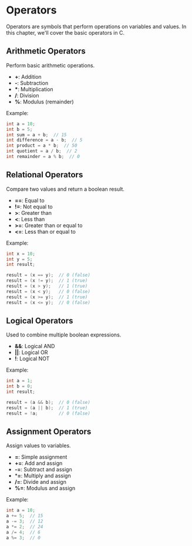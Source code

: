 # Operators

Operators are symbols that perform operations on variables and values. In this chapter, we'll cover the basic operators in C.

## Arithmetic Operators

Perform basic arithmetic operations.

- **+**: Addition
- **-**: Subtraction
- **\***: Multiplication
- **/**: Division
- **%**: Modulus (remainder)

Example:
```c
int a = 10;
int b = 5;
int sum = a + b;  // 15
int difference = a - b;  // 5
int product = a * b;  // 50
int quotient = a / b;  // 2
int remainder = a % b;  // 0
```

## Relational Operators

Compare two values and return a boolean result.

- **==**: Equal to
- **!=**: Not equal to
- **>**: Greater than
- **<**: Less than
- **>=**: Greater than or equal to
- **<=**: Less than or equal to

Example:
```c
int x = 10;
int y = 5;
int result;

result = (x == y);  // 0 (false)
result = (x != y);  // 1 (true)
result = (x > y);   // 1 (true)
result = (x < y);   // 0 (false)
result = (x >= y);  // 1 (true)
result = (x <= y);  // 0 (false)
```

## Logical Operators

Used to combine multiple boolean expressions.

- **&&**: Logical AND
- **||**: Logical OR
- **!**: Logical NOT

Example:
```c
int a = 1;
int b = 0;
int result;

result = (a && b);  // 0 (false)
result = (a || b);  // 1 (true)
result = !a;        // 0 (false)
```

## Assignment Operators

Assign values to variables.

- **=**: Simple assignment
- **+=**: Add and assign
- **-=**: Subtract and assign
- ***=**: Multiply and assign
- **/=**: Divide and assign
- **%=**: Modulus and assign

Example:
```c
int a = 10;
a += 5;  // 15
a -= 3;  // 12
a *= 2;  // 24
a /= 4;  // 6
a %= 3;  // 0
```

